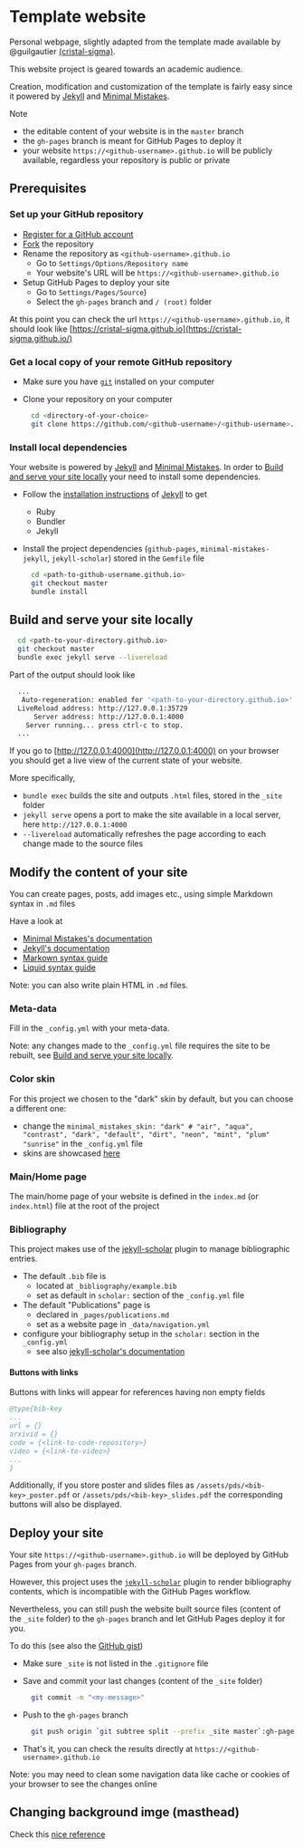 # Template website

Personal webpage, slightly adapted from the template made available by @guilgautier [(cristal-sigma)](https://github.com/CRIStAL-Sigma/cristal-sigma.github.io).

This website project is geared towards an academic audience.

Creation, modification and customization of the template is fairly easy since it powered by [Jekyll](https://jekyllrb.com/) and [Minimal Mistakes](https://mmistakes.github.io/minimal-mistakes/).

Note

- the editable content of your website is in the `master` branch
- the `gh-pages` branch is meant for GitHub Pages to deploy it
- your website `https://<github-username>.github.io` will be publicly available, regardless your repository is public or private

## Prerequisites

### Set up your GitHub repository

- [Register for a GitHub account](https://github.com/join)
- [Fork](https://github.com/CRIStAL-Sigma/cristal-sigma.github.io/fork) the repository
- Rename the repository as `<github-username>.github.io`
  - Go to `Settings/Options/Repository name`
  - Your website's URL will be `https://<github-username>.github.io`
- Setup GitHub Pages to deploy your site
  - Go to `Settings/Pages/Source`)
  - Select the `gh-pages` branch and `/ (root)` folder

At this point you can check the url `https://<github-username>.github.io`, it should look like [https://cristal-sigma.github.io](https://cristal-sigma.github.io/)

### Get a local copy of your remote GitHub repository

- Make sure you have [`git`](https://git-scm.com/) installed on your computer
- Clone your repository on your computer

  ```bash
    cd <directory-of-your-choice>
    git clone https://github.com/<github-username>/<github-username>.github.io.git
  ```

### Install local dependencies

Your website is powered by [Jekyll](https://jekyllrb.com/) and [Minimal Mistakes](https://mmistakes.github.io/minimal-mistakes/).
In order to [Build and serve your site locally](#Build-and-serve-your-site-locally) your need to install some dependencies.

- Follow the [installation instructions](https://jekyllrb.com/docs/installation/) of [Jekyll](https://jekyllrb.com/) to get

  - Ruby
  - Bundler
  - Jekyll

- Install the project dependencies (`github-pages`, `minimal-mistakes-jekyll`, `jekyll-scholar`) stored in the `Gemfile` file

  ```bash
    cd <path-to-github-username.github.io>
    git checkout master
    bundle install
  ```

## Build and serve your site locally

```bash
  cd <path-to-your-directory.github.io>
  git checkout master
  bundle exec jekyll serve --livereload
```

Part of the output should look like

```bash
  ...
   Auto-regeneration: enabled for '<path-to-your-directory.github.io>'
  LiveReload address: http://127.0.0.1:35729
      Server address: http://127.0.0.1:4000
    Server running... press ctrl-c to stop.
  ...
```

If you go to [http://127.0.0.1:4000](http://127.0.0.1:4000) on your browser you should get a live view of the current state of your website.

More specifically,

- `bundle exec` builds the site and outputs `.html` files, stored in the `_site` folder
- `jekyll serve` opens a port to make the site available in a local server, here `http://127.0.0.1:4000`
- `--livereload` automatically refreshes the page according to each change made to the source files

## Modify the content of your site

You can create pages, posts, add images etc., using simple Markdown syntax in `.md` files

Have a look at
- [Minimal Mistakes's documentation](https://mmistakes.github.io/minimal-mistakes/docs/configuration/)
- [Jekyll's documentation](https://jekyllrb.com/docs/)
- [Markown syntax guide](https://www.markdownguide.org/)
- [Liquid syntax guide](https://shopify.github.io/liquid/)

Note: you can also write plain HTML in `.md` files.

### Meta-data

Fill in the `_config.yml` with your meta-data.

Note: any changes made to the `_config.yml` file requires the site to be rebuilt, see [Build and serve your site locally](#Build-and-serve-your-site-locally).

### Color skin

For this project we chosen to the "dark" skin by default, but you can choose a different one:

- change the `minimal_mistakes_skin: "dark" # "air", "aqua", "contrast", "dark", "default", "dirt", "neon", "mint", "plum" "sunrise"` in the `_config.yml` file
- skins are showcased [here](https://mmistakes.github.io/minimal-mistakes/docs/configuration/#skin)

### Main/Home page

The main/home page of your website is defined in the `index.md` (or `index.html`) file at the root of the project

### Bibliography

This project makes use of the [jekyll-scholar](https://github.com/inukshuk/jekyll-scholar) plugin to manage bibliographic entries.

- The default `.bib` file is
  - located at `_bibliography/example.bib`
  - set as default in `scholar:` section of the `_config.yml` file
- The default "Publications" page is
  - declared in `_pages/publications.md`
  - set as a website page in `_data/navigation.yml`
- configure your bibliography setup in the `scholar:` section in the `_config.yml`
  - see also [jekyll-scholar's documentation](https://github.com/inukshuk/jekyll-scholar)

#### Buttons with links

Buttons with links will appear for references having non empty fields

```bibtex
@type{bib-key
...
url = {}
arxivid = {}
code = {<link-to-code-repository>}
video = {<link-to-video>}
...
}
```

Additionally, if you store poster and slides files as `/assets/pds/<bib-key>_poster.pdf` or `/assets/pds/<bib-key>_slides.pdf`
the corresponding buttons will also be displayed.

## Deploy your site

Your site `https://<github-username>.github.io` will be deployed by GitHub Pages from your `gh-pages` branch.

However, this project uses the [`jekyll-scholar`](https://github.com/inukshuk/jekyll-scholar) plugin to render bibliography contents, which is incompatible with the GitHub Pages workflow.

Nevertheless, you can still push the website built source files (content of the `_site` folder) to the `gh-pages` branch and let GitHub Pages deploy it for you.

To do this (see also the [GitHub gist](https://gist.github.com/cobyism/4730490#gistcomment-3288642))

- Make sure `_site` is not listed in the `.gitignore` file
- Save and commit your last changes (content of the `_site` folder)

  ```bash
    git commit -m "<my-message>"
  ```

- Push to the `gh-pages` branch

  ```bash
    git push origin `git subtree split --prefix _site master`:gh-pages --force
  ```

- That's it, you can check the results directly at `https://<github-username>.github.io`

Note: you may need to clean some navigation data like cache or cookies of your browser to see the changes online

## Changing background imge (masthead)

Check this [nice reference](https://www.youtube.com/watch?v=OQhNqdB-ino)
